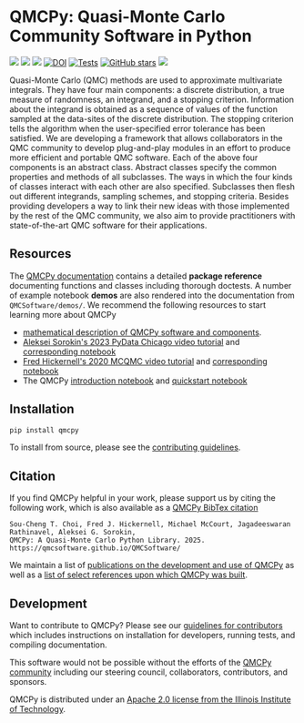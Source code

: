 # QMCPy: Quasi-Monte Carlo Community Software in Python

[![](https://img.shields.io/badge/qmcpy.org-15bfa9)](https://qmcpy.org/)
[![](https://img.shields.io/badge/Docs-6b03fc)](https://QMCSoftware.github.io/QMCSoftware/)
[![](https://img.shields.io/badge/PyPI-fc7303)](https://pypi.org/project/qmcpy/)
[![DOI](https://zenodo.org/badge/DOI/10.5281/zenodo.3964489.svg)](https://doi.org/10.5281/zenodo.3964489)
[![Tests](https://github.com/QMCSoftware/QMCSoftware/actions/workflows/python-package-conda.yml/badge.svg?branch=master)](https://github.com/QMCSoftware/QMCSoftware/actions/workflows/python-package-conda.yml?query=branch%3Amaster)
[![GitHub stars](https://img.shields.io/github/stars/QMCSoftware/QMCSoftware?style=social)](https://github.com/QMCSoftware/QMCSoftware)
[![](https://img.shields.io/badge/GitHub_Issues-030ffc)](https://github.com/QMCSoftware/QMCSoftware/issues)

Quasi-Monte Carlo (QMC) methods are used to approximate multivariate integrals. They have four main components: a discrete distribution, a true measure of randomness, an integrand, and a stopping criterion. Information about the integrand is obtained as a sequence of values of the function sampled at the data-sites of the discrete distribution. The stopping criterion tells the algorithm when the user-specified error tolerance has been satisfied. We are developing a framework that allows collaborators in the QMC community to develop plug-and-play modules in an effort to produce more efficient and portable QMC software. Each of the above four components is an abstract class. Abstract classes specify the common properties and methods of all subclasses. The ways in which the four kinds of classes interact with each other are also specified. Subclasses then flesh out different integrands, sampling schemes, and stopping criteria. Besides providing developers a way to link their new ideas with those implemented by the rest of the QMC community, we also aim to provide practitioners with state-of-the-art QMC software for their applications.


## Resources

The [QMCPy documentation](https://QMCSoftware.github.io/QMCSoftware/) contains a detailed **package reference** documenting functions and classes including thorough doctests. A number of example notebook **demos** are also rendered into the documentation from `QMCSoftware/demos/`. We recommend the following resources to start learning more about QMCPy

- [mathematical description of QMCPy software and components](https://qmcsoftware.github.io/QMCSoftware/components).
- [Aleksei Sorokin's 2023 PyData Chicago video tutorial](https://www.youtube.com/watch?v=bRcKiLA2yBQ) and [corresponding notebook](https://qmcsoftware.github.io/QMCSoftware/demos/talk_paper_demos/pydata.chi.2023/)
- [Fred Hickernell's 2020 MCQMC video tutorial](https://www.youtube.com/watch?v=gL8M_7c-YUE) and [corresponding notebook](https://qmcsoftware.github.io/QMCSoftware/demos/talk_paper_demos/MCQMC_Tutorial_2020/MCQMC_2020_QMC_Software_Tutorial/)
- The QMCPy [introduction notebook](https://qmcsoftware.github.io/QMCSoftware/demos/qmcpy_intro) and [quickstart notebook](https://qmcsoftware.github.io/QMCSoftware/demos/quickstart)

## Installation

```bash
pip install qmcpy
```

To install from source, please see the [contributing guidelines](https://qmcsoftware.github.io/QMCSoftware/CONTRIBUTING/).

## Citation

If you find QMCPy helpful in your work, please support us by citing the following work, which is also available as a [QMCPy BibTex citation](https://github.com/QMCSoftware/QMCSoftware/blob/master/cite_qmcpy.bib)

~~~
Sou-Cheng T. Choi, Fred J. Hickernell, Michael McCourt, Jagadeeswaran Rathinavel, Aleksei G. Sorokin,
QMCPy: A Quasi-Monte Carlo Python Library. 2025.
https://qmcsoftware.github.io/QMCSoftware/
~~~

We maintain a list of [publications on the development and use of QMCPy](https://qmcpy.org/publications/) as well as a [list of select references upon which QMCPy was built](https://qmcsoftware.github.io/QMCSoftware/community/#select-references).

## Development

Want to contribute to QMCPy? Please see our [guidelines for contributors](https://qmcsoftware.github.io/QMCSoftware/CONTRIBUTING/) which includes instructions on installation for developers, running tests, and compiling documentation.

This software would not be possible without the efforts of the [QMCPy community](https://qmcsoftware.github.io/QMCSoftware/community) including our steering council, collaborators, contributors, and sponsors.

QMCPy is distributed under an [Apache 2.0 license from the Illinois Institute of Technology](https://github.com/QMCSoftware/QMCSoftware/blob/master/LICENSE).
